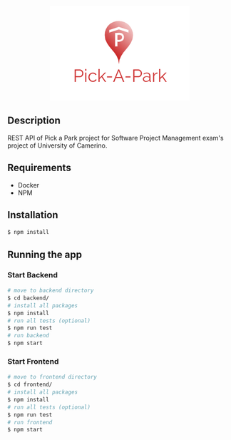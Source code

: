 <p align="center">
  <img src="/assets/images/logo.png" alt="Pick-A-Park"/>
</p>

## Description

REST API of Pick a Park project for Software Project Management exam's project of University of Camerino. 

## Requirements
- Docker
- NPM

## Installation

```bash
$ npm install
```

## Running the app

### Start Backend

```bash
# move to backend directory
$ cd backend/
# install all packages
$ npm install
# run all tests (optional)
$ npm run test
# run backend
$ npm start
```

### Start Frontend
```bash
# move to frontend directory
$ cd frontend/
# install all packages
$ npm install
# run all tests (optional)
$ npm run test
# run frontend
$ npm start
```
